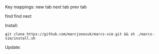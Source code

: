 Key mappings:
<Ctrl-T> new tab
<Tab> next tab
<Shift-Tab> prev tab

<Ctrl-F> find
<F3> find next

Install:
```
git clone https://github.com/marcjonesuk/marcs-vim.git && sh ./marcs-vim/install.sh
```

Update:
